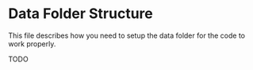 # Data Folder Structure

This file describes how you need to setup the data folder for the code to work properly.

TODO
